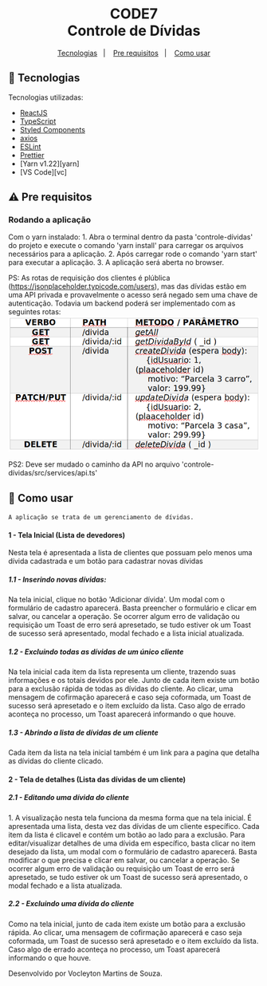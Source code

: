 <h1 align="center">
    CODE7<br />
    Controle de Dívidas
</h1>

<p align="center">
  <a href="#rocket-Tecnologias">Tecnologias</a>&nbsp;&nbsp;&nbsp;|&nbsp;&nbsp;&nbsp;
  <a href="#warning-Pre-requisitos">Pre requisitos</a>&nbsp;&nbsp;&nbsp;|&nbsp;&nbsp;&nbsp;
  <a href="#memo-Como-usar">Como usar</a>
</p>

## :rocket: Tecnologias
Tecnologias utilizadas:

-  [ReactJS](https://reactjs.org/)
-  [TypeScript](https://typescriptlang.org/)
-  [Styled Components](https://styled-components.com/)
-  [axios](https://github.com/axios/axios)
-  [ESLint](https://eslint.org/)
-  [Prettier](https://prettier.io/)
-  [Yarn v1.22][yarn]
-  [VS Code][vc]

## :warning: Pre requisitos

<h3>Rodando a aplicação</h3>
	Com o yarn instalado:
	1. Abra o terminal dentro da pasta 'controle-dívidas' do projeto e execute 
	o comando 'yarn install' para carregar os arquivos necessários 
	para a aplicação. 
	2. Após carregar rode o comando 'yarn start' para executar a aplicação.
  3. A aplicação será aberta no browser.

  PS: As rotas de requisição dos clientes é plública 
  (https://jsonplaceholder.typicode.com/users), mas das dívidas estão 
  em uma API privada e provavelmente o acesso será negado sem uma chave de 
  autenticação. Todavia um backend poderá ser implementado com as seguintes rotas:
  ![Rotas](https://github.com/voncleyton/controle-dividas/blob/master/rotasAPI.png?raw=true)
  
  PS2: Deve ser mudado o caminho da API no arquivo 'controle-dívidas/src/services/api.ts'
## :memo: Como usar
	
	A aplicação se trata de um gerenciamento de dívidas.

  <h4> 1 - Tela Inicial (Lista de devedores) </h4> 
  Nesta tela é apresentada a lista de clientes que possuam pelo menos
  uma dívida cadastrada e um botão para cadastrar novas dívidas
	<h5>1.1 - Inserindo novas dívidas:</h5>
	Na tela inicial, clique no botão 'Adicionar dívida'. 
  Um modal com o formulário de cadastro aparecerá. Basta 
  preencher o formulário e clicar em salvar, ou cancelar a operação. 
  Se ocorrer algum erro de validação ou requisição um Toast de erro 
  será apresetado, se tudo estiver ok um Toast de sucesso será 
  apresentado, modal fechado e a lista inicial atualizada.
	
  <h5>1.2 - Excluindo todas as dívidas de um único cliente</h5>
  Na tela inicial cada item da lista representa um cliente,
  trazendo suas informações e os totais devidos por ele. Junto de cada
  item existe um botão para a exclusão rápida de todas as dívidas
  do cliente. Ao clicar, uma mensagem de cofirmação aparecerá
  e caso seja coformada, um Toast de sucesso será apresetado
  e o item excluído da lista. Caso algo de errado aconteça no processo, um Toast
  aparecerá informando o que houve.

  <h5>1.3 - Abrindo a lista de dívidas de um cliente</h5>
  Cada item da lista na tela inicial também é um link para a pagina
  que detalha as dívidas do cliente clicado.

  <h4> 2 - Tela de detalhes (Lista das dívidas de um cliente) </h4> 
	
  <h5>2.1 - Editando uma dívida do cliente</h5>
	1. A visualização nesta tela funciona da mesma forma que na tela
  inicial. É apresentada uma lista, desta vez das dívidas de um cliente 
  específico. Cada item da lista é clicavel e contém um botão ao lado para a 
  exclusão. Para editar/visualizar detalhes de uma dívida em específico, basta 
  clicar no item desejado da lista, um modal com o formulário de cadastro 
  aparecerá. Basta modificar o que precisa e clicar em salvar, ou cancelar 
  a operação. Se ocorrer algum erro de validação ou requisição um Toast de erro 
  será apresetado, se tudo estiver ok um Toast de sucesso será 
  apresentado, o modal fechado e a lista atualizada.  
	
  <h5>2.2 - Excluindo uma dívida do cliente</h5>
	Como na tela inicial, junto de cada item existe um botão para a exclusão 
  rápida. Ao clicar, uma mensagem de cofirmação aparecerá
  e caso seja coformada, um Toast de sucesso será apresetado
  e o item excluído da lista. Caso algo de errado aconteça no processo, um Toast
  aparecerá informando o que houve.

Desenvolvido por Vocleyton Martins de Souza.
